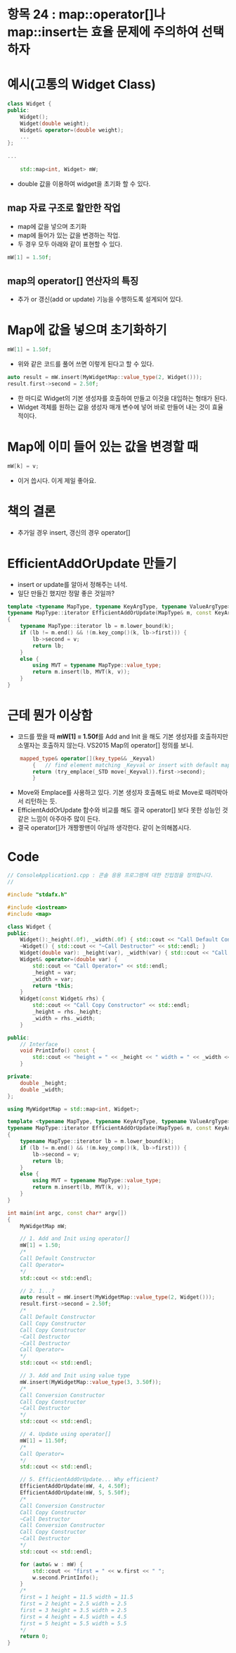 # 항목 24 : map::operator[]나 map::insert는 효율 문제에 주의하여 선택하자

# 예시(고통의 Widget Class)

```c++
class Widget {
public:
    Widget();
    Widget(double weight);
    Widget& operator=(double weight);
    ...
};
 
...
 
    std::map<int, Widget> mW;
```

* double 값을 이용하여 widget을 초기화 할 수 있다.

## map 자료 구조로 할만한 작업

* map에 값을 넣으며 초기화
* map에 들어가 있는 값을 변경하는 작업.
* 두 경우 모두 아래와 같이 표현할 수 있다.

```c++
mW[1] = 1.50f;
```

## map의 operator[] 연산자의 특징

* 추가 or 갱신(add or update) 기능을 수행하도록 설계되어 있다.

# Map에 값을 넣으며 초기화하기

```c++
mW[1] = 1.50f;
```

* 위와 같은 코드를 풀어 쓰면 이렇게 된다고 할 수 있다.

```c++
auto result = mW.insert(MyWidgetMap::value_type(2, Widget()));
result.first->second = 2.50f;
```

* 한 마디로 Widget의 기본 생성자를 호출하여 만들고 이것을 대입하는 형태가 된다.
* Widget 객체를 원하는 값을 생성자 매개 변수에 넣어 바로 만들어 내는 것이 효율적이다.

# Map에 이미 들어 있는 값을 변경할 때

```c++
mW[k] = v;
```

* 이거 씁시다. 이게 제일 좋아요.

# 책의 결론

* 추가일 경우 insert, 갱신의 경우 operator[]

# EfficientAddOrUpdate 만들기

* insert or update를 알아서 정해주는 녀석.
* 일단 만들긴 했지만 정말 좋은 것일까?

```c++
template <typename MapType, typename KeyArgType, typename ValueArgType>
typename MapType::iterator EfficientAddOrUpdate(MapType& m, const KeyArgType& k, const ValueArgType& v)
{
    typename MapType::iterator lb = m.lower_bound(k);
    if (lb != m.end() && !(m.key_comp()(k, lb->first))) {
        lb->second = v;
        return lb;
    }
    else {
        using MVT = typename MapType::value_type;
        return m.insert(lb, MVT(k, v));
    }
}
```



# 근데 뭔가 이상함

* 코드를 짰을 때 **mW[1] = 1.50f**를 Add and Init 을 해도 기본 생성자를 호출하지만 소멸자는 호출하지 않는다. VS2015 Map의 operator[] 정의를 보니.

```c++
	mapped_type& operator[](key_type&& _Keyval)
		{	// find element matching _Keyval or insert with default mapped
		return (try_emplace(_STD move(_Keyval)).first->second);
		}
```

* Move와 Emplace를 사용하고 있다. 기본 생성자 호출해도 바로 Move로 때려박아서 리턴하는 듯.
* EfficientAddOrUpdate 함수와 비교를 해도 결국 operator[] 보다 못한 성능인 것 같은 느낌이 아주아주 많이 든다.
* 결국 operator[]가 개짱짱맨이 아닐까 생각한다. 같이 논의해봅시다.



# Code

```c++
// ConsoleApplication1.cpp : 콘솔 응용 프로그램에 대한 진입점을 정의합니다.
//

#include "stdafx.h"

#include <iostream>
#include <map>

class Widget {
public:
    Widget():_height(.0f), _width(.0f) { std::cout << "Call Default Constructor" << std::endl; }
    ~Widget() { std::cout << "~Call Destructor" << std::endl; }
    Widget(double var): _height(var), _width(var) { std::cout << "Call Conversion Constructor" << std::endl;  }
    Widget& operator=(double var) {
        std::cout << "Call Operator=" << std::endl;
        _height = var;
        _width = var;
        return *this;
    }
    Widget(const Widget& rhs) {
        std::cout << "Call Copy Constructor" << std::endl;
        _height = rhs._height;
        _width = rhs._width;
    }

public:
    // Interface
    void PrintInfo() const {
        std::cout << "height = " << _height << " width = " << _width << std::endl;
    }

private:
    double _height;
    double _width;
};

using MyWidgetMap = std::map<int, Widget>;

template <typename MapType, typename KeyArgType, typename ValueArgType>
typename MapType::iterator EfficientAddOrUpdate(MapType& m, const KeyArgType& k, const ValueArgType& v)
{
    typename MapType::iterator lb = m.lower_bound(k);
    if (lb != m.end() && !(m.key_comp()(k, lb->first))) {
        lb->second = v;
        return lb;
    }
    else {
        using MVT = typename MapType::value_type;
        return m.insert(lb, MVT(k, v));
    }
}

int main(int argc, const char* argv[])
{
    MyWidgetMap mW;

    // 1. Add and Init using operator[]
    mW[1] = 1.50;
    /*
    Call Default Constructor
    Call Operator=
    */
    std::cout << std::endl;

    // 2. 1...?
    auto result = mW.insert(MyWidgetMap::value_type(2, Widget()));
    result.first->second = 2.50f;
    /*
    Call Default Constructor
    Call Copy Constructor
    Call Copy Constructor
    ~Call Destructor
    ~Call Destructor
    Call Operator=
    */
    std::cout << std::endl;

    // 3. Add and Init using value type 
    mW.insert(MyWidgetMap::value_type(3, 3.50f));
    /*
    Call Conversion Constructor
    Call Copy Constructor
    ~Call Destructor
    */
    std::cout << std::endl;

    // 4. Update using operator[]
    mW[1] = 11.50f;
    /*
    Call Operator=
    */
    std::cout << std::endl;

    // 5. EfficientAddOrUpdate... Why efficient?
    EfficientAddOrUpdate(mW, 4, 4.50f);
    EfficientAddOrUpdate(mW, 5, 5.50f);
    /*
    Call Conversion Constructor
    Call Copy Constructor
    ~Call Destructor
    Call Conversion Constructor
    Call Copy Constructor
    ~Call Destructor
    */
    std::cout << std::endl;

    for (auto& w : mW) {
        std::cout << "first = " << w.first << " ";
        w.second.PrintInfo();
    }
    /*
    first = 1 height = 11.5 width = 11.5
    first = 2 height = 2.5 width = 2.5
    first = 3 height = 3.5 width = 2.5
    first = 4 height = 4.5 width = 4.5
    first = 5 height = 5.5 width = 5.5
    */
    return 0;
}
```

